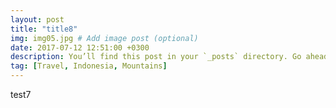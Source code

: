 ```yaml
---
layout: post
title: "title8"
img: img05.jpg # Add image post (optional)
date: 2017-07-12 12:51:00 +0300
description: You’ll find this post in your `_posts` directory. Go ahead and edit it and re-build the site to see your changes. # Add post description (optional)
tag: [Travel, Indonesia, Mountains]
---
```

test7
